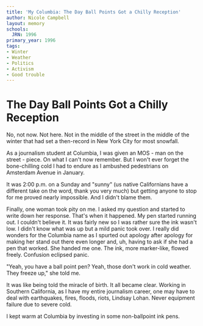 ```yaml
---
title: 'My Columbia: The Day Ball Points Got a Chilly Reception'
author: Nicole Campbell
layout: memory
schools:
  JRN: 1996
primary_year: 1996
tags:
- Winter
- Weather
- Politics
- Activism
- Good trouble
---
```

# The Day Ball Points Got a Chilly Reception

No, not now. Not here. Not in the middle of the street in the middle of the winter that had set a then-record in New York City for most snowfall.

As a journalism student at Columbia, I was given an MOS - man on the street  - piece. On what I can't now remember. But I won't ever forget the bone-chilling cold I had to endure as I ambushed pedestrians on Amsterdam Avenue in January.

It was 2:00 p.m. on a Sunday and "sunny" (us native Californians have a different take on the word, thank you very much) but getting anyone to stop for me proved nearly impossible. And I didn't blame them.

Finally, one woman took pity on me. I asked my question and started to write down her response. That's when it happened. My pen started running out. I couldn't believe it. It was fairly new so I was rather sure the ink wasn't low. I didn't know what was up but a mild panic took over. I really did wonders for the Columbia name as I spurted out apology after apology for making her stand out there even longer and, uh, having to ask if she had a pen that worked. She handed me one. The ink, more marker-like, flowed freely. Confusion eclipsed panic.

"Yeah, you have a ball point pen? Yeah, those don't work in cold weather. They freeze up," she told me.

It was like being told the miracle of birth. It all became clear. Working in Southern California, as I have my entire journalism career, one may have to deal with earthquakes, fires, floods, riots, Lindsay Lohan. Never equipment failure due to severe cold.

I kept warm at Columbia by investing in some non-ballpoint ink pens.
